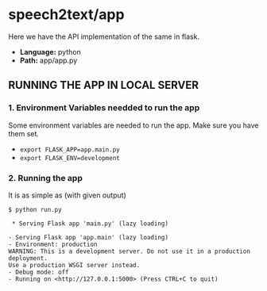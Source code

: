 # speech2text/app

Here we have the API implementation of the same in flask.

- **Language:** python
- **Path:** app/app.py

## RUNNING THE APP IN LOCAL SERVER

### 1. Environment Variables needded to run the app

Some environment variables are needed to run the app. Make sure you have them set.

- `export FLASK_APP=app.main.py`
- `export FLASK_ENV=development`

### 2. Running the app

It is as simple as (with given output)

    $ python run.py

     * Serving Flask app 'main.py' (lazy loading)

    - Serving Flask app 'app.main' (lazy loading)
    - Environment: production
    WARNING: This is a development server. Do not use it in a production deployment.
    Use a production WSGI server instead.
    - Debug mode: off
    - Running on <http://127.0.0.1:5000> (Press CTRL+C to quit)
